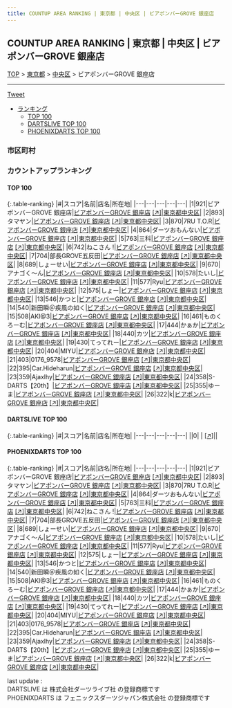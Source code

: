 ```yaml
---
title: COUNTUP AREA RANKING | 東京都 | 中央区 | ビアポンバーGROVE 銀座店
---
```

## COUNTUP AREA RANKING | 東京都 | 中央区 | ビアポンバーGROVE 銀座店

[TOP](/darts/rank/) > [東京都](/darts/rank/東京都/) > [中央区](/darts/rank/東京都/中央区/) > ビアポンバーGROVE 銀座店

___

<a href="https://twitter.com/share?ref_src=twsrc%5Etfw" data-text="COUNTUP AREA RANKING | 東京都中央区ビアポンバーGROVE 銀座店" class="twitter-share-button" data-hashtags="DARTSLIVE,PHOENIXDARTS,darts,ダーツ" data-show-count="false">Tweet</a>

* [ランキング](#カウントアップランキング)
    * [TOP 100](#top-100)
    * [DARTSLIVE TOP 100](#dartslive-top-100)
    * [PHOENIXDARTS TOP 100](#phoenixdarts-top-100)

### 市区町村

<ul>

</ul>

### カウントアップランキング

#### TOP 100



{:.table-ranking}
|#|スコア|名前|店名|所在地|
|---|---|---|---|---|
|1|921|<span class="rank-name-pd">ビアポンバーGROVE 銀座店</span>|<a href="/darts/rank/shops/91205.html">ビアポンバーGROVE 銀座店</a> <a href="https://vs.phoenixdarts.com/jp/shop/shopDetailInfo/s_91205?s_seq=91205">[↗]</a>|<a href="/darts/rank/東京都/中央区">東京都中央区</a>|
|2|893|<span class="rank-name-pd">タマヤン</span>|<a href="/darts/rank/shops/91205.html">ビアポンバーGROVE 銀座店</a> <a href="https://vs.phoenixdarts.com/jp/shop/shopDetailInfo/s_91205?s_seq=91205">[↗]</a>|<a href="/darts/rank/東京都/中央区">東京都中央区</a>|
|3|870|<span class="rank-name-pd">7RU T.O.R</span>|<a href="/darts/rank/shops/91205.html">ビアポンバーGROVE 銀座店</a> <a href="https://vs.phoenixdarts.com/jp/shop/shopDetailInfo/s_91205?s_seq=91205">[↗]</a>|<a href="/darts/rank/東京都/中央区">東京都中央区</a>|
|4|864|<span class="rank-name-pd">ダーツおもんない</span>|<a href="/darts/rank/shops/91205.html">ビアポンバーGROVE 銀座店</a> <a href="https://vs.phoenixdarts.com/jp/shop/shopDetailInfo/s_91205?s_seq=91205">[↗]</a>|<a href="/darts/rank/東京都/中央区">東京都中央区</a>|
|5|763|<span class="rank-name-pd">三科</span>|<a href="/darts/rank/shops/91205.html">ビアポンバーGROVE 銀座店</a> <a href="https://vs.phoenixdarts.com/jp/shop/shopDetailInfo/s_91205?s_seq=91205">[↗]</a>|<a href="/darts/rank/東京都/中央区">東京都中央区</a>|
|6|742|<span class="rank-name-pd">ねこさん !</span>|<a href="/darts/rank/shops/91205.html">ビアポンバーGROVE 銀座店</a> <a href="https://vs.phoenixdarts.com/jp/shop/shopDetailInfo/s_91205?s_seq=91205">[↗]</a>|<a href="/darts/rank/東京都/中央区">東京都中央区</a>|
|7|704|<span class="rank-name-pd">部長GROVE五反田</span>|<a href="/darts/rank/shops/91205.html">ビアポンバーGROVE 銀座店</a> <a href="https://vs.phoenixdarts.com/jp/shop/shopDetailInfo/s_91205?s_seq=91205">[↗]</a>|<a href="/darts/rank/東京都/中央区">東京都中央区</a>|
|8|689|<span class="rank-name-pd">しょーせい</span>|<a href="/darts/rank/shops/91205.html">ビアポンバーGROVE 銀座店</a> <a href="https://vs.phoenixdarts.com/jp/shop/shopDetailInfo/s_91205?s_seq=91205">[↗]</a>|<a href="/darts/rank/東京都/中央区">東京都中央区</a>|
|9|670|<span class="rank-name-pd">アナゴく〜ん</span>|<a href="/darts/rank/shops/91205.html">ビアポンバーGROVE 銀座店</a> <a href="https://vs.phoenixdarts.com/jp/shop/shopDetailInfo/s_91205?s_seq=91205">[↗]</a>|<a href="/darts/rank/東京都/中央区">東京都中央区</a>|
|10|578|<span class="rank-name-pd">たいし</span>|<a href="/darts/rank/shops/91205.html">ビアポンバーGROVE 銀座店</a> <a href="https://vs.phoenixdarts.com/jp/shop/shopDetailInfo/s_91205?s_seq=91205">[↗]</a>|<a href="/darts/rank/東京都/中央区">東京都中央区</a>|
|11|577|<span class="rank-name-pd">Ryu</span>|<a href="/darts/rank/shops/91205.html">ビアポンバーGROVE 銀座店</a> <a href="https://vs.phoenixdarts.com/jp/shop/shopDetailInfo/s_91205?s_seq=91205">[↗]</a>|<a href="/darts/rank/東京都/中央区">東京都中央区</a>|
|12|575|<span class="rank-name-pd">しょー</span>|<a href="/darts/rank/shops/91205.html">ビアポンバーGROVE 銀座店</a> <a href="https://vs.phoenixdarts.com/jp/shop/shopDetailInfo/s_91205?s_seq=91205">[↗]</a>|<a href="/darts/rank/東京都/中央区">東京都中央区</a>|
|13|546|<span class="rank-name-pd">かつと</span>|<a href="/darts/rank/shops/91205.html">ビアポンバーGROVE 銀座店</a> <a href="https://vs.phoenixdarts.com/jp/shop/shopDetailInfo/s_91205?s_seq=91205">[↗]</a>|<a href="/darts/rank/東京都/中央区">東京都中央区</a>|
|14|540|<span class="rank-name-pd">新田瞬＠疾風の如く</span>|<a href="/darts/rank/shops/91205.html">ビアポンバーGROVE 銀座店</a> <a href="https://vs.phoenixdarts.com/jp/shop/shopDetailInfo/s_91205?s_seq=91205">[↗]</a>|<a href="/darts/rank/東京都/中央区">東京都中央区</a>|
|15|508|<span class="rank-name-pd">AKI@3</span>|<a href="/darts/rank/shops/91205.html">ビアポンバーGROVE 銀座店</a> <a href="https://vs.phoenixdarts.com/jp/shop/shopDetailInfo/s_91205?s_seq=91205">[↗]</a>|<a href="/darts/rank/東京都/中央区">東京都中央区</a>|
|16|461|<span class="rank-name-pd">ものくろーむ</span>|<a href="/darts/rank/shops/91205.html">ビアポンバーGROVE 銀座店</a> <a href="https://vs.phoenixdarts.com/jp/shop/shopDetailInfo/s_91205?s_seq=91205">[↗]</a>|<a href="/darts/rank/東京都/中央区">東京都中央区</a>|
|17|444|<span class="rank-name-pd">かぁか</span>|<a href="/darts/rank/shops/91205.html">ビアポンバーGROVE 銀座店</a> <a href="https://vs.phoenixdarts.com/jp/shop/shopDetailInfo/s_91205?s_seq=91205">[↗]</a>|<a href="/darts/rank/東京都/中央区">東京都中央区</a>|
|18|440|<span class="rank-name-pd">カツ</span>|<a href="/darts/rank/shops/91205.html">ビアポンバーGROVE 銀座店</a> <a href="https://vs.phoenixdarts.com/jp/shop/shopDetailInfo/s_91205?s_seq=91205">[↗]</a>|<a href="/darts/rank/東京都/中央区">東京都中央区</a>|
|19|430|<span class="rank-name-pd">てってれー</span>|<a href="/darts/rank/shops/91205.html">ビアポンバーGROVE 銀座店</a> <a href="https://vs.phoenixdarts.com/jp/shop/shopDetailInfo/s_91205?s_seq=91205">[↗]</a>|<a href="/darts/rank/東京都/中央区">東京都中央区</a>|
|20|404|<span class="rank-name-pd">MIYU</span>|<a href="/darts/rank/shops/91205.html">ビアポンバーGROVE 銀座店</a> <a href="https://vs.phoenixdarts.com/jp/shop/shopDetailInfo/s_91205?s_seq=91205">[↗]</a>|<a href="/darts/rank/東京都/中央区">東京都中央区</a>|
|21|403|<span class="rank-name-pd">0176_9578</span>|<a href="/darts/rank/shops/91205.html">ビアポンバーGROVE 銀座店</a> <a href="https://vs.phoenixdarts.com/jp/shop/shopDetailInfo/s_91205?s_seq=91205">[↗]</a>|<a href="/darts/rank/東京都/中央区">東京都中央区</a>|
|22|395|<span class="rank-name-pd">Car.Hideharun</span>|<a href="/darts/rank/shops/91205.html">ビアポンバーGROVE 銀座店</a> <a href="https://vs.phoenixdarts.com/jp/shop/shopDetailInfo/s_91205?s_seq=91205">[↗]</a>|<a href="/darts/rank/東京都/中央区">東京都中央区</a>|
|23|359|<span class="rank-name-pd">Ajaxlhy</span>|<a href="/darts/rank/shops/91205.html">ビアポンバーGROVE 銀座店</a> <a href="https://vs.phoenixdarts.com/jp/shop/shopDetailInfo/s_91205?s_seq=91205">[↗]</a>|<a href="/darts/rank/東京都/中央区">東京都中央区</a>|
|24|358|<span class="rank-name-pd">S-DARTS【20th】</span>|<a href="/darts/rank/shops/91205.html">ビアポンバーGROVE 銀座店</a> <a href="https://vs.phoenixdarts.com/jp/shop/shopDetailInfo/s_91205?s_seq=91205">[↗]</a>|<a href="/darts/rank/東京都/中央区">東京都中央区</a>|
|25|355|<span class="rank-name-pd">ゆーま</span>|<a href="/darts/rank/shops/91205.html">ビアポンバーGROVE 銀座店</a> <a href="https://vs.phoenixdarts.com/jp/shop/shopDetailInfo/s_91205?s_seq=91205">[↗]</a>|<a href="/darts/rank/東京都/中央区">東京都中央区</a>|
|26|322|<span class="rank-name-pd">k</span>|<a href="/darts/rank/shops/91205.html">ビアポンバーGROVE 銀座店</a> <a href="https://vs.phoenixdarts.com/jp/shop/shopDetailInfo/s_91205?s_seq=91205">[↗]</a>|<a href="/darts/rank/東京都/中央区">東京都中央区</a>|


#### DARTSLIVE TOP 100



{:.table-ranking}
|#|スコア|名前|店名|所在地|
|---|---|---|---|---|
||0|<span class="rank-name-dl"> </span>|<a href="/darts/rank/shops/.html"></a> <a href="">[↗]</a>|<a href="/darts/rank//"></a>|


#### PHOENIXDARTS TOP 100



{:.table-ranking}
|#|スコア|名前|店名|所在地|
|---|---|---|---|---|
|1|921|<span class="rank-name-pd">ビアポンバーGROVE 銀座店</span>|<a href="/darts/rank/shops/91205.html">ビアポンバーGROVE 銀座店</a> <a href="https://vs.phoenixdarts.com/jp/shop/shopDetailInfo/s_91205?s_seq=91205">[↗]</a>|<a href="/darts/rank/東京都/中央区">東京都中央区</a>|
|2|893|<span class="rank-name-pd">タマヤン</span>|<a href="/darts/rank/shops/91205.html">ビアポンバーGROVE 銀座店</a> <a href="https://vs.phoenixdarts.com/jp/shop/shopDetailInfo/s_91205?s_seq=91205">[↗]</a>|<a href="/darts/rank/東京都/中央区">東京都中央区</a>|
|3|870|<span class="rank-name-pd">7RU T.O.R</span>|<a href="/darts/rank/shops/91205.html">ビアポンバーGROVE 銀座店</a> <a href="https://vs.phoenixdarts.com/jp/shop/shopDetailInfo/s_91205?s_seq=91205">[↗]</a>|<a href="/darts/rank/東京都/中央区">東京都中央区</a>|
|4|864|<span class="rank-name-pd">ダーツおもんない</span>|<a href="/darts/rank/shops/91205.html">ビアポンバーGROVE 銀座店</a> <a href="https://vs.phoenixdarts.com/jp/shop/shopDetailInfo/s_91205?s_seq=91205">[↗]</a>|<a href="/darts/rank/東京都/中央区">東京都中央区</a>|
|5|763|<span class="rank-name-pd">三科</span>|<a href="/darts/rank/shops/91205.html">ビアポンバーGROVE 銀座店</a> <a href="https://vs.phoenixdarts.com/jp/shop/shopDetailInfo/s_91205?s_seq=91205">[↗]</a>|<a href="/darts/rank/東京都/中央区">東京都中央区</a>|
|6|742|<span class="rank-name-pd">ねこさん !</span>|<a href="/darts/rank/shops/91205.html">ビアポンバーGROVE 銀座店</a> <a href="https://vs.phoenixdarts.com/jp/shop/shopDetailInfo/s_91205?s_seq=91205">[↗]</a>|<a href="/darts/rank/東京都/中央区">東京都中央区</a>|
|7|704|<span class="rank-name-pd">部長GROVE五反田</span>|<a href="/darts/rank/shops/91205.html">ビアポンバーGROVE 銀座店</a> <a href="https://vs.phoenixdarts.com/jp/shop/shopDetailInfo/s_91205?s_seq=91205">[↗]</a>|<a href="/darts/rank/東京都/中央区">東京都中央区</a>|
|8|689|<span class="rank-name-pd">しょーせい</span>|<a href="/darts/rank/shops/91205.html">ビアポンバーGROVE 銀座店</a> <a href="https://vs.phoenixdarts.com/jp/shop/shopDetailInfo/s_91205?s_seq=91205">[↗]</a>|<a href="/darts/rank/東京都/中央区">東京都中央区</a>|
|9|670|<span class="rank-name-pd">アナゴく〜ん</span>|<a href="/darts/rank/shops/91205.html">ビアポンバーGROVE 銀座店</a> <a href="https://vs.phoenixdarts.com/jp/shop/shopDetailInfo/s_91205?s_seq=91205">[↗]</a>|<a href="/darts/rank/東京都/中央区">東京都中央区</a>|
|10|578|<span class="rank-name-pd">たいし</span>|<a href="/darts/rank/shops/91205.html">ビアポンバーGROVE 銀座店</a> <a href="https://vs.phoenixdarts.com/jp/shop/shopDetailInfo/s_91205?s_seq=91205">[↗]</a>|<a href="/darts/rank/東京都/中央区">東京都中央区</a>|
|11|577|<span class="rank-name-pd">Ryu</span>|<a href="/darts/rank/shops/91205.html">ビアポンバーGROVE 銀座店</a> <a href="https://vs.phoenixdarts.com/jp/shop/shopDetailInfo/s_91205?s_seq=91205">[↗]</a>|<a href="/darts/rank/東京都/中央区">東京都中央区</a>|
|12|575|<span class="rank-name-pd">しょー</span>|<a href="/darts/rank/shops/91205.html">ビアポンバーGROVE 銀座店</a> <a href="https://vs.phoenixdarts.com/jp/shop/shopDetailInfo/s_91205?s_seq=91205">[↗]</a>|<a href="/darts/rank/東京都/中央区">東京都中央区</a>|
|13|546|<span class="rank-name-pd">かつと</span>|<a href="/darts/rank/shops/91205.html">ビアポンバーGROVE 銀座店</a> <a href="https://vs.phoenixdarts.com/jp/shop/shopDetailInfo/s_91205?s_seq=91205">[↗]</a>|<a href="/darts/rank/東京都/中央区">東京都中央区</a>|
|14|540|<span class="rank-name-pd">新田瞬＠疾風の如く</span>|<a href="/darts/rank/shops/91205.html">ビアポンバーGROVE 銀座店</a> <a href="https://vs.phoenixdarts.com/jp/shop/shopDetailInfo/s_91205?s_seq=91205">[↗]</a>|<a href="/darts/rank/東京都/中央区">東京都中央区</a>|
|15|508|<span class="rank-name-pd">AKI@3</span>|<a href="/darts/rank/shops/91205.html">ビアポンバーGROVE 銀座店</a> <a href="https://vs.phoenixdarts.com/jp/shop/shopDetailInfo/s_91205?s_seq=91205">[↗]</a>|<a href="/darts/rank/東京都/中央区">東京都中央区</a>|
|16|461|<span class="rank-name-pd">ものくろーむ</span>|<a href="/darts/rank/shops/91205.html">ビアポンバーGROVE 銀座店</a> <a href="https://vs.phoenixdarts.com/jp/shop/shopDetailInfo/s_91205?s_seq=91205">[↗]</a>|<a href="/darts/rank/東京都/中央区">東京都中央区</a>|
|17|444|<span class="rank-name-pd">かぁか</span>|<a href="/darts/rank/shops/91205.html">ビアポンバーGROVE 銀座店</a> <a href="https://vs.phoenixdarts.com/jp/shop/shopDetailInfo/s_91205?s_seq=91205">[↗]</a>|<a href="/darts/rank/東京都/中央区">東京都中央区</a>|
|18|440|<span class="rank-name-pd">カツ</span>|<a href="/darts/rank/shops/91205.html">ビアポンバーGROVE 銀座店</a> <a href="https://vs.phoenixdarts.com/jp/shop/shopDetailInfo/s_91205?s_seq=91205">[↗]</a>|<a href="/darts/rank/東京都/中央区">東京都中央区</a>|
|19|430|<span class="rank-name-pd">てってれー</span>|<a href="/darts/rank/shops/91205.html">ビアポンバーGROVE 銀座店</a> <a href="https://vs.phoenixdarts.com/jp/shop/shopDetailInfo/s_91205?s_seq=91205">[↗]</a>|<a href="/darts/rank/東京都/中央区">東京都中央区</a>|
|20|404|<span class="rank-name-pd">MIYU</span>|<a href="/darts/rank/shops/91205.html">ビアポンバーGROVE 銀座店</a> <a href="https://vs.phoenixdarts.com/jp/shop/shopDetailInfo/s_91205?s_seq=91205">[↗]</a>|<a href="/darts/rank/東京都/中央区">東京都中央区</a>|
|21|403|<span class="rank-name-pd">0176_9578</span>|<a href="/darts/rank/shops/91205.html">ビアポンバーGROVE 銀座店</a> <a href="https://vs.phoenixdarts.com/jp/shop/shopDetailInfo/s_91205?s_seq=91205">[↗]</a>|<a href="/darts/rank/東京都/中央区">東京都中央区</a>|
|22|395|<span class="rank-name-pd">Car.Hideharun</span>|<a href="/darts/rank/shops/91205.html">ビアポンバーGROVE 銀座店</a> <a href="https://vs.phoenixdarts.com/jp/shop/shopDetailInfo/s_91205?s_seq=91205">[↗]</a>|<a href="/darts/rank/東京都/中央区">東京都中央区</a>|
|23|359|<span class="rank-name-pd">Ajaxlhy</span>|<a href="/darts/rank/shops/91205.html">ビアポンバーGROVE 銀座店</a> <a href="https://vs.phoenixdarts.com/jp/shop/shopDetailInfo/s_91205?s_seq=91205">[↗]</a>|<a href="/darts/rank/東京都/中央区">東京都中央区</a>|
|24|358|<span class="rank-name-pd">S-DARTS【20th】</span>|<a href="/darts/rank/shops/91205.html">ビアポンバーGROVE 銀座店</a> <a href="https://vs.phoenixdarts.com/jp/shop/shopDetailInfo/s_91205?s_seq=91205">[↗]</a>|<a href="/darts/rank/東京都/中央区">東京都中央区</a>|
|25|355|<span class="rank-name-pd">ゆーま</span>|<a href="/darts/rank/shops/91205.html">ビアポンバーGROVE 銀座店</a> <a href="https://vs.phoenixdarts.com/jp/shop/shopDetailInfo/s_91205?s_seq=91205">[↗]</a>|<a href="/darts/rank/東京都/中央区">東京都中央区</a>|
|26|322|<span class="rank-name-pd">k</span>|<a href="/darts/rank/shops/91205.html">ビアポンバーGROVE 銀座店</a> <a href="https://vs.phoenixdarts.com/jp/shop/shopDetailInfo/s_91205?s_seq=91205">[↗]</a>|<a href="/darts/rank/東京都/中央区">東京都中央区</a>|


<div class="footer border-top border-gray-light mt-5 pt-3 text-right text-gray">
    last update : <span style="font-weight: italic" id="foot_last_modified"></span><br />
    DARTSLIVE は 株式会社ダーツライブ社 の登録商標です<br />
    PHOENIXDARTS は フェニックスダーツジャパン株式会社 の登録商標です<br />
</div>

<script src="https://cdnjs.cloudflare.com/ajax/libs/jquery.tablesorter/2.31.3/js/jquery.tablesorter.min.js" integrity="sha512-qzgd5cYSZcosqpzpn7zF2ZId8f/8CHmFKZ8j7mU4OUXTNRd5g+ZHBPsgKEwoqxCtdQvExE5LprwwPAgoicguNg==" crossorigin="anonymous" referrerpolicy="no-referrer"></script>
<link rel="stylesheet" href="https://cdnjs.cloudflare.com/ajax/libs/jquery.tablesorter/2.31.3/css/theme.default.min.css" integrity="sha512-wghhOJkjQX0Lh3NSWvNKeZ0ZpNn+SPVXX1Qyc9OCaogADktxrBiBdKGDoqVUOyhStvMBmJQ8ZdMHiR3wuEq8+w==" crossorigin="anonymous" referrerpolicy="no-referrer" />
<script>
$(function() {
    $(".table-ranking").tablesorter({sortList:[[0, 0]]});
    $("#foot_last_modified").text(formatDate(new Date(document.lastModified), 'yyyy-MM-dd HH:mm:ss'));
});
</script>

<script async src="https://platform.twitter.com/widgets.js" charset="utf-8"></script>